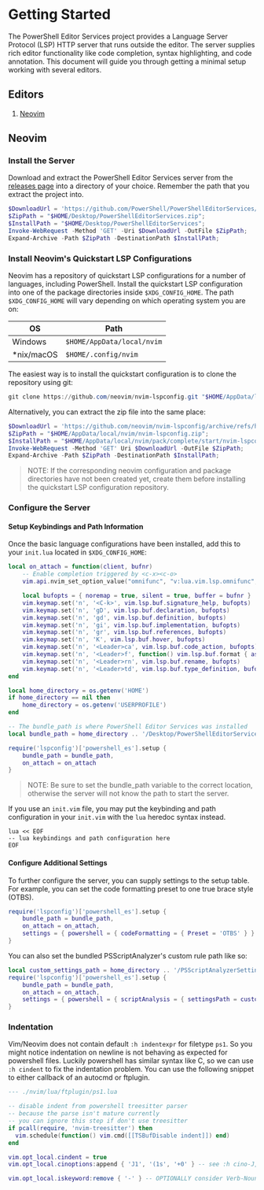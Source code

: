 # Getting Started
The PowerShell Editor Services project provides a Language Server Protocol (LSP)
HTTP server that runs outside the editor.  The server supplies rich editor
functionality like code completion, syntax highlighting, and code annotation.
This document will guide you through getting a minimal setup working with
several editors.

## Editors
1. [Neovim](#neovim)

## Neovim

### Install the Server
Download and extract the PowerShell Editor Services server from the
[releases page](https://github.com/PowerShell/PowerShellEditorServices/releases)
into a directory of your choice.  Remember the path that you extract the
project into.
```powershell
$DownloadUrl = 'https://github.com/PowerShell/PowerShellEditorServices/releases/latest/download/PowerShellEditorServices.zip';
$ZipPath = "$HOME/Desktop/PowerShellEditorServices.zip";
$InstallPath = "$HOME/Desktop/PowerShellEditorServices";
Invoke-WebRequest -Method 'GET' -Uri $DownloadUrl -OutFile $ZipPath;
Expand-Archive -Path $ZipPath -DestinationPath $InstallPath;
```

### Install Neovim's Quickstart LSP Configurations
Neovim has a repository of quickstart LSP configurations for a number of
languages, including PowerShell.  Install the quickstart LSP configuration into
one of the package directories inside `$XDG_CONFIG_HOME`.  The path
`$XDG_CONFIG_HOME` will vary depending on which operating system you are on:

| OS         | Path                       |
| ---------- | -------------------------- |
| Windows    | `$HOME/AppData/local/nvim` |
| *nix/macOS | `$HOME/.config/nvim`       |

The easiest way is to install the quickstart configuration is to clone the
repository using git:
```powershell
git clone https://github.com/neovim/nvim-lspconfig.git "$HOME/AppData/local/nvim/pack/complete/start/nvim-lspconfig"
```

Alternatively, you can extract the zip file into the same place:
```powershell
$DownloadUrl = 'https://github.com/neovim/nvim-lspconfig/archive/refs/heads/master.zip';
$ZipPath = "$HOME/AppData/local/nvim/nvim-lspconfig.zip";
$InstallPath = "$HOME/AppData/local/nvim/pack/complete/start/nvim-lspconfig";
Invoke-WebRequest -Method 'GET' Uri $DownloadUrl -OutFile $ZipPath;
Expand-Archive -Path $ZipPath -DestinationPath $InstallPath;
```

> NOTE: If the corresponding neovim configuration and package directories have
> not been created yet, create them before installing the quickstart LSP
> configuration repository.

### Configure the Server

#### Setup Keybindings and Path Information
Once the basic language configurations have been installed, add this to your
`init.lua` located in `$XDG_CONFIG_HOME`:
```lua
local on_attach = function(client, bufnr)
	-- Enable completion triggered by <c-x><c-o>
	vim.api.nvim_set_option_value("omnifunc", "v:lua.vim.lsp.omnifunc", { buf = bufnr })

	local bufopts = { noremap = true, silent = true, buffer = bufnr }
	vim.keymap.set('n', '<C-k>', vim.lsp.buf.signature_help, bufopts)
	vim.keymap.set('n', 'gD', vim.lsp.buf.declaration, bufopts)
	vim.keymap.set('n', 'gd', vim.lsp.buf.definition, bufopts)
	vim.keymap.set('n', 'gi', vim.lsp.buf.implementation, bufopts)
	vim.keymap.set('n', 'gr', vim.lsp.buf.references, bufopts)
	vim.keymap.set('n', 'K', vim.lsp.buf.hover, bufopts)
	vim.keymap.set('n', '<Leader>ca', vim.lsp.buf.code_action, bufopts)
	vim.keymap.set('n', '<Leader>f', function() vim.lsp.buf.format { async = true } end, bufopts)
	vim.keymap.set('n', '<Leader>rn', vim.lsp.buf.rename, bufopts)
	vim.keymap.set('n', '<Leader>td', vim.lsp.buf.type_definition, bufopts)
end

local home_directory = os.getenv('HOME')
if home_directory == nil then
    home_directory = os.getenv('USERPROFILE')
end

-- The bundle_path is where PowerShell Editor Services was installed
local bundle_path = home_directory .. '/Desktop/PowerShellEditorServices'

require('lspconfig')['powershell_es'].setup {
	bundle_path = bundle_path,
	on_attach = on_attach
}
```

> NOTE: Be sure to set the bundle_path variable to the correct location,
> otherwise the server will not know the path to start the server.

If you use an `init.vim` file, you may put the keybinding and path configuration
in your `init.vim` with the `lua` heredoc syntax instead.
```vim
lua << EOF
-- lua keybindings and path configuration here
EOF
```

#### Configure Additional Settings
To further configure the server, you can supply settings to the setup table.
For example, you can set the code formatting preset to one true brace style
(OTBS).
```lua
require('lspconfig')['powershell_es'].setup {
	bundle_path = bundle_path,
	on_attach = on_attach,
	settings = { powershell = { codeFormatting = { Preset = 'OTBS' } } }
}
```

You can also set the bundled PSScriptAnalyzer's custom rule path like so:
```lua
local custom_settings_path = home_directory .. '/PSScriptAnalyzerSettings.psd1'
require('lspconfig')['powershell_es'].setup {
	bundle_path = bundle_path,
	on_attach = on_attach,
	settings = { powershell = { scriptAnalysis = { settingsPath = custom_settings_path } } }
}
```

### Indentation

Vim/Neovim does not contain default `:h indentexpr` for filetype `ps1`.
So you might notice indentation on newline is not behaving as expected for powershell files.
Luckily powershell has similar syntax like C, so we can use `:h cindent` to fix the indentation problem.
You can use the following snippet to either callback of an autocmd or ftplugin.

```lua
--- ./nvim/lua/ftplugin/ps1.lua

-- disable indent from powershell treesitter parser
-- because the parse isn't mature currently
-- you can ignore this step if don't use treesitter
if pcall(require, 'nvim-treesitter') then
  vim.schedule(function() vim.cmd([[TSBufDisable indent]]) end)
end

vim.opt_local.cindent = true
vim.opt_local.cinoptions:append { 'J1', '(1s', '+0' } -- see :h cino-J, cino-(, cino-+

vim.opt_local.iskeyword:remove { '-' } -- OPTIONALLY consider Verb-Noun as a whole word
```
